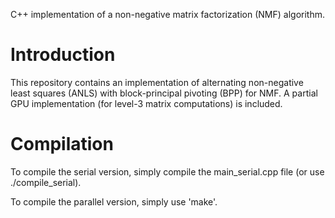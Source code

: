 C++ implementation of a non-negative matrix factorization (NMF) algorithm.

# Introduction

This repository contains an implementation of alternating non-negative least 
squares (ANLS) with block-principal pivoting (BPP) for NMF. A partial GPU 
implementation (for level-3 matrix computations) is included.

# Compilation

To compile the serial version, simply compile the main_serial.cpp file 
(or use ./compile_serial).

To compile the parallel version, simply use 'make'.